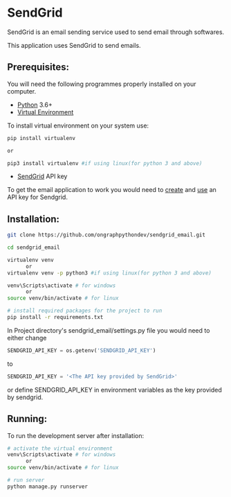 # SendGrid

SendGrid is an email sending service used to send email through softwares.

This application uses SendGrid to send emails.

## Prerequisites:

You will need the following programmes properly installed on your computer.

* [Python](https://www.python.org/) 3.6+
* [Virtual Environment](https://pypi.org/project/virtualenv/)

To install virtual environment on your system use:

```bash
pip install virtualenv

or

pip3 install virtualenv #if using linux(for python 3 and above)
```
* [SendGrid](https://sendgrid.com/) API key

To get the email application to work you would need to [create](https://sendgrid.com/docs/ui/account-and-settings/api-keys/#creating-an-api-key) and [use](https://sendgrid.com/docs/for-developers/sending-email/django/) an API key for Sendgrid.
## Installation:

```bash
git clone https://github.com/ongraphpythondev/sendgrid_email.git

cd sendgrid_email

virtualenv venv
      or
virtualenv venv -p python3 #if using linux(for python 3 and above)

venv\Scripts\activate # for windows
      or
source venv/bin/activate # for linux

# install required packages for the project to run
pip install -r requirements.txt
```
In Project directory's sendgrid_email/settings.py file you would need to either change
```python
SENDGRID_API_KEY = os.getenv('SENDGRID_API_KEY')
```
to
```python
SENDGRID_API_KEY = '<The API key provided by SendGrid>'
```
or define SENDGRID_API_KEY in environment variables as the key provided by sendgrid.

## Running:

To run the development server after installation:
```bash
# activate the virtual environment
venv\Scripts\activate # for windows
      or
source venv/bin/activate # for linux

# run server
python manage.py runserver
```
